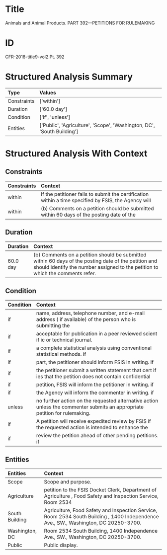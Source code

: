 # Title

 Animals and Animal Products. PART 392—PETITIONS FOR RULEMAKING


# ID

 CFR-2018-title9-vol2.Pt. 392


# Structured Analysis Summary

| Type        | Values                                                                 |
|:------------|:-----------------------------------------------------------------------|
| Constraints | ['within']                                                             |
| Duration    | ['60.0 day']                                                           |
| Condition   | ['if', 'unless']                                                       |
| Entities    | ['Public', 'Agriculture', 'Scope', 'Washington, DC', 'South Building'] |


# Structured Analysis With Context

 


## Constraints

| Constraints   | Context                                                                                               |
|:--------------|:------------------------------------------------------------------------------------------------------|
| within        | If the petitioner fails to submit the certification  within a time specified by FSIS, the Agency will |
| within        | (b) Comments on a petition should be submitted  within 60 days of the posting date of the             |


## Duration

| Duration   | Context                                                                                                                                                                                |
|:-----------|:---------------------------------------------------------------------------------------------------------------------------------------------------------------------------------------|
| 60.0 day   | (b) Comments on a petition should be submitted within 60 days of the posting date of the petition and should identify the number assigned to the petition to which the comments refer. |


## Condition

| Condition   | Context                                                                                                                     |
|:------------|:----------------------------------------------------------------------------------------------------------------------------|
| if          | name, address, telephone number, and e-mail address ( if available) of the person who is submitting the                     |
| if          | acceptable for publication in a peer reviewed scient if ic or technical journal.                                            |
| if          | a complete statistical analysis using conventional statistical methods. if                                                  |
| if          | part, the petitioner should inform FSIS in writing. if                                                                      |
| if          | the petitioner submit a written statement that cert if ies that the petition does not contain confidential                  |
| if          | petition, FSIS will inform the petitioner in writing. if                                                                    |
| if          | the Agency will inform the commenter in writing. if                                                                         |
| unless      | no further action on the requested alternative action unless  the commenter submits an appropriate petition for rulemaking. |
| if          | A petition will receive expedited review by FSIS if the requested action is intended to enhance the                         |
| if          | review the petition ahead of other pending petitions. if                                                                    |


## Entities

| Entities       | Context                                                                                                                             |
|:---------------|:------------------------------------------------------------------------------------------------------------------------------------|
| Scope          | Scope  and purpose.                                                                                                                 |
| Agriculture    | petition to the FSIS Docket Clerk, Department of Agriculture , Food Safety and Inspection Service, Room 2534                        |
| South Building | Agriculture, Food Safety and Inspection Service, Room 2534 South Building , 1400 Independence Ave., SW., Washington, DC 20250-3700. |
| Washington, DC | Room 2534 South Building, 1400 Independence Ave., SW., Washington, DC  20250-3700.                                                  |
| Public         | Public  display.                                                                                                                    |


